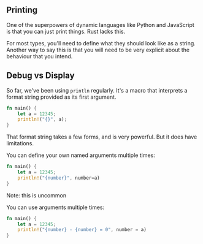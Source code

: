 <section class="slide">

# Printing

</section>

<section class="slide">

One of the superpowers of dynamic languages like Python and JavaScript is that you can just print things.
<span class="fragment">Rust lacks this.</span>
<p class="fragment">For most types, you'll need to define what they should look like as a string.
<span class="fragment">Another way to say this is that you will need to be very explicit about the behaviour that you intend.</span>
</p>

</section>

<section class="slide">

## Debug vs Display

</section>

<section class="slide">

So far, we've been using `println` regularly.
<span class="fragment">It's a macro that interprets a format string provided as its first argument.</span>

<div class="fragment">

```rust
fn main() {
    let a = 12345;
    println!("{}", a);
}
```

</div>

<span class="fragment">That format string takes a few forms, and is very powerful.</span>
<span class="fragment">But it does have limitations.</span>


</section>

<section class="slide">

You can define your own named arguments multiple times:

```rust
fn main() {
    let a = 12345;
    println!("{number}", number=a)
}
```

<span class="fragment">Note: this is uncommon</span>

</section>

<section class="slide">

You can use arguments multiple times:

```rust
fn main() {
    let a = 12345;
    println!("{number} - {number} = 0", number = a)
}
```

</section>

